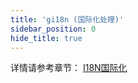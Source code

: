 ```yaml
---
title: 'gi18n (国际化处理)'
sidebar_position: 0
hide_title: true
---
```


详情请参考章节： [I18N国际化](../../核心组件-重点/I18N国际化/I18N国际化.md)


